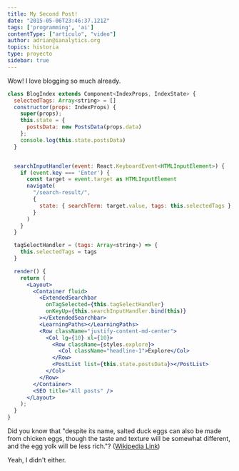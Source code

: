 ```yaml
---
title: My Second Post!
date: "2015-05-06T23:46:37.121Z"
tags: ['programming', 'ai']
contentType: ["artículo", "video"]
author: adrian@ianalytics.org
topics: historia
type: proyecto
sidebar: true
---
```


Wow! I love blogging so much already.

```jsx
class BlogIndex extends Component<IndexProps, IndexState> {
  selectedTags: Array<string> = []
  constructor(props: IndexProps) {
    super(props);
    this.state = {
      postsData: new PostsData(props.data)
    };
    console.log(this.state.postsData)
  }


  searchInputHandler(event: React.KeyboardEvent<HTMLInputElement>) {
    if (event.key === 'Enter') {
      const target = event.target as HTMLInputElement
      navigate(
        "/search-result/",
        {
          state: { searchTerm: target.value, tags: this.selectedTags },
        }
      )
    }
  }

  tagSelectHandler = (tags: Array<string>) => {
    this.selectedTags = tags
  }  

  render() {
    return (
      <Layout>
        <Container fluid>
          <ExtendedSearchbar
            onTagSelected={this.tagSelectHandler}
            onKeyUp={this.searchInputHandler.bind(this)}
          ></ExtendedSearchbar>
          <LearningPaths></LearningPaths>
          <Row className="justify-content-md-center">
            <Col lg={10} xl={10}>
              <Row className={styles.explore}>
                <Col className="headline-1">Explore</Col>
              </Row>
              <PostList list={this.state.postsData}></PostList>
            </Col>
          </Row>
        </Container>
        <SEO title="All posts" />
      </Layout>
    );
  }
}
```

Did you know that "despite its name, salted duck eggs can also be made from
chicken eggs, though the taste and texture will be somewhat different, and the
egg yolk will be less rich."?
([Wikipedia Link](https://en.wikipedia.org/wiki/Salted_duck_egg))

Yeah, I didn't either.
